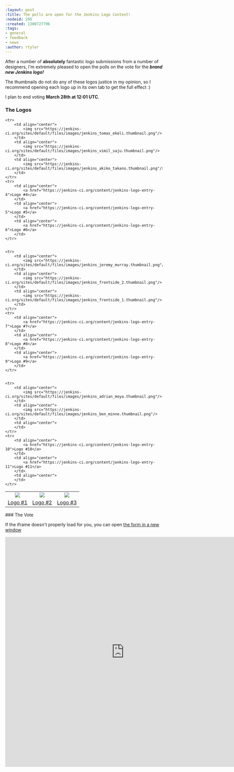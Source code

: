 ```yaml
---
:layout: post
:title: The polls are open for the Jenkins Logo Contest!
:nodeid: 295
:created: 1300727796
:tags:
- general
- feedback
- news
:author: rtyler
---
```

After a number of **absolutely** fantastic logo submissions from a number of designers, I'm extremely pleased to open the polls on the vote for the ***brand new Jenkins logo!***

The thumbnails do not do any of these logos justice in my opinion, so I recommend opening each logo up in its own tab to get the full effect :)

I plan to end voting **March 28th at 12:01 UTC**.

### The Logos

<table>
    <tr>
        <td align="center">
            <img src="https://jenkins-ci.org/sites/default/files/images/jenkins_matthias_cullman.thumbnail.png"/>
        </td>
        <td align="center">
            <img src="https://jenkins-ci.org/sites/default/files/images/jenkins_christopher_getschmann.thumbnail.png"/>
        </td>
        <td align="center">
            <img src="https://jenkins-ci.org/sites/default/files/images/jenkins_emily_bertelson.thumbnail.png"/>
        </td>
    </tr>
    <tr>
        <td align="center">
            <a href="https://jenkins-ci.org/content/jenkins-logo-entry-1">Logo #1</a>
        </td>
        <td align="center">
            <a href="https://jenkins-ci.org/content/jenkins-logo-entry-2">Logo #2</a>
        </td>
        <td align="center">
            <a href="https://jenkins-ci.org/content/jenkins-logo-entry-3">Logo #3</a>
        </td>
    </tr>


    <tr>
        <td align="center">
            <img src="https://jenkins-ci.org/sites/default/files/images/jenkins_tomas_ekeli.thumbnail.png"/>
        </td>
        <td align="center">
            <img src="https://jenkins-ci.org/sites/default/files/images/jenkins_vimil_saju.thumbnail.png"/>
        </td>
        <td align="center">
            <img src="https://jenkins-ci.org/sites/default/files/images/jenkins_akiko_takano.thumbnail.png"/>
        </td>
    </tr>
    <tr>
        <td align="center">
            <a href="https://jenkins-ci.org/content/jenkins-logo-entry-4">Logo #4</a>
        </td>
        <td align="center">
            <a href="https://jenkins-ci.org/content/jenkins-logo-entry-5">Logo #5</a>
        </td>
        <td align="center">
            <a href="https://jenkins-ci.org/content/jenkins-logo-entry-6">Logo #6</a>
        </td>
    </tr>


    <tr>
        <td align="center">
            <img src="https://jenkins-ci.org/sites/default/files/images/jenkins_jeremy_murray.thumbnail.png"/>
        </td>
        <td align="center">
            <img src="https://jenkins-ci.org/sites/default/files/images/jenkins_frontside_2.thumbnail.png"/>
        </td>
        <td align="center">
            <img src="https://jenkins-ci.org/sites/default/files/images/jenkins_frontside_1.thumbnail.png"/>
        </td>
    </tr>
    <tr>
        <td align="center">
            <a href="https://jenkins-ci.org/content/jenkins-logo-entry-7">Logo #7</a>
        </td>
        <td align="center">
            <a href="https://jenkins-ci.org/content/jenkins-logo-entry-8">Logo #8</a>
        </td>
        <td align="center">
            <a href="https://jenkins-ci.org/content/jenkins-logo-entry-9">Logo #9</a>
        </td>
    </tr>


    <tr>
        <td align="center">
            <img src="https://jenkins-ci.org/sites/default/files/images/jenkins_adrian_moya.thumbnail.png"/>
        </td>
        <td align="center">
            <img src="https://jenkins-ci.org/sites/default/files/images/jenkins_ben_minne.thumbnail.png"/>
        </td>
        <td align="center">
        </td>
    </tr>
    <tr>
        <td align="center">
            <a href="https://jenkins-ci.org/content/jenkins-logo-entry-10">Logo #10</a>
        </td>
        <td align="center">
            <a href="https://jenkins-ci.org/content/jenkins-logo-entry-11">Logo #11</a>
        </td>
        <td align="center">
        </td>
    </tr>
</table>
<!--break-->
### The Vote

If the iframe doesn't properly load for you, you can open [the form in a new window](https://spreadsheets.google.com/viewform?formkey=dE9GNlpNbVEwa0VPZHl1TkJCaUI1Z2c6MQ)

<iframe src="https://spreadsheets.google.com/embeddedform?formkey=dE9GNlpNbVEwa0VPZHl1TkJCaUI1Z2c6MQ" width="760" height="734" frameborder="0" marginheight="0" marginwidth="0">Loading...</iframe>

